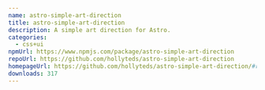 ```yaml
---
name: astro-simple-art-direction
title: astro-simple-art-direction
description: A simple art direction for Astro.
categories:
  - css+ui
npmUrl: https://www.npmjs.com/package/astro-simple-art-direction
repoUrl: https://github.com/hollyteds/astro-simple-art-direction
homepageUrl: https://github.com/hollyteds/astro-simple-art-direction/#readme
downloads: 317
---
```

